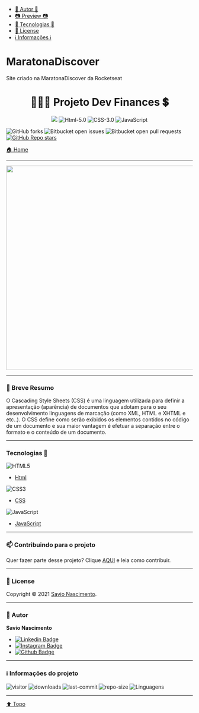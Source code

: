 * [ 👤 Autor 👤 ](#autor)
* [ 📷 Preview 📷](#preview)
* [ 🚀 Tecnologias 🚀](#tecnologias)
* [ 📝 License ](#license)
* [ ℹ️ Informações ℹ️](#info)

# MaratonaDiscover
 Site criado na MaratonaDiscover da Rocketseat

<h1 align="center"> 👨🏽‍💻 Projeto Dev Finances 💲<a id="top"></a> </h1> 

<div align="center">

![](https://img.shields.io/badge/license-MIT-darkcyan)
![Html-5.0](https://img.shields.io/badge/Html-5.0-F16529?logo=html5&style=flat)
![CSS-3.0](https://img.shields.io/badge/Css-3.0-2965f1?logo=CSS3&style=flat)
![JavaScript](https://img.shields.io/badge/Java-Script-yellow?logo=javascript&style=flat) 

</div>

![GitHub forks](https://img.shields.io/github/forks/savionascimentodev/MaratonaDiscover?style=flat) 
![Bitbucket open issues](https://img.shields.io/bitbucket/issues/savionascimentodev/MaratonaDiscover?style=flat) 
![Bitbucket open pull requests](https://img.shields.io/bitbucket/pr-raw/savionascimentodev/MaratonaDiscover?style=flat)
[![GitHub Repo stars](https://img.shields.io/github/stars/savionascimentodev/MaratonaDiscover?style=social)](https://github.com/savionascimentodev/Cascating-Style-Sheets/stargazers) <br>


[🏠 Home](https://github.com/savionascimentodev/Cascating-Style-Sheets)

---

<div align="center">

 <img src="https://github.com/savionascimentodev/Projeto-Site/blob/main/imagens/1_IeNwVwWspGw3aL4YXEsf0A.png?raw=true" width=550>

</div>

---

### 🎯 Breve Resumo

O Cascading Style Sheets (CSS) é uma linguagem utilizada para definir a apresentação (aparência) de documentos que adotam para o seu desenvolvimento linguagens de marcação (como XML, HTML e XHTML e etc..). O CSS define como serão exibidos os elementos contidos no código de um documento e sua maior vantagem é efetuar a separação entre o formato e o conteúdo de um documento.

---

### Tecnologias 🚀 <a id="tecnologias"></a>


![HTML5](https://img.shields.io/badge/-HTML5-F06426?style=flat-square&logoColor=fff&logo=HTML5)

- [Html](https://developer.mozilla.org/pt-BR/docs/Web/HTML)

![CSS3](https://img.shields.io/badge/-CSS3-5DAFEF?style=flat-square&logoColor=fff&logo=CSS3)

- [CSS](https://developer.mozilla.org/pt-BR/docs/Web/CSS)

![JavaScript](https://img.shields.io/badge/-JavaScript-FEAE32?style=flat-square&logoColor=fff&logo=javascript)

- [JavaScript](https://developer.mozilla.org/pt-BR/docs/Web/JavaScript)


---

### 📫 Contribuindo para o projeto

Quer fazer parte desse projeto? Clique [AQUI](https://github.com/savionascimentodev/MaratonaDiscover/blob/main/Contribuing.md) e leia como contribuir.

---

### 📝 License <a id="license"></a>

Copyright © 2021 [Savio Nascimento](https://github.com/savionascimentodev).<br/>

---

### 👤 Autor <a id="autor"></a>

**Savio Nascimento**

* [![Linkedin Badge](https://img.shields.io/badge/-SavioNascimento-blue?style=flat-square&logo=Linkedin&logoColor=white&link=https://www.linkedin.com/savio-nascimento)](https://www.linkedin.com/in/savio-nascimento/) 
* [![Instagram Badge](https://img.shields.io/badge/-SavioNascimento-e4405f?style=flat-square&labelColor=f94877&logo=instagram&logoColor=white&link=https://https://www.instagram.com/savio_nascimento_/)](https://www.instagram.com/savio_nascimento_/)
* [![Github Badge](https://img.shields.io/badge/savionascimentodev-24292e?style=flat&logo=Github&logoColor=white&link=https://github.com/savionascimentodev)](https://github.com/savionascimentodev)

---

### ℹ️ Informações do projeto <a id="info"></a>

![visitor](https://visitor-badge.glitch.me/badge?page_id=savionascimentodev.MaratonaDiscover)
![downloads](https://img.shields.io/github/downloads/savionascimentodev/MaratonaDiscover/total)
![last-commit](https://img.shields.io/github/last-commit/savionascimentodev/MaratonaDiscover) 
![repo-size](https://img.shields.io/github/repo-size/savionascimentodev/MaratonaDiscover?&color=lightgrey) 
<img src="https://img.shields.io/github/languages/count/savionascimentodev/MaratonaDiscover?color=purple&style=flat" alt="Linguagens">


---

[⬆️ Topo](#top) <br>
